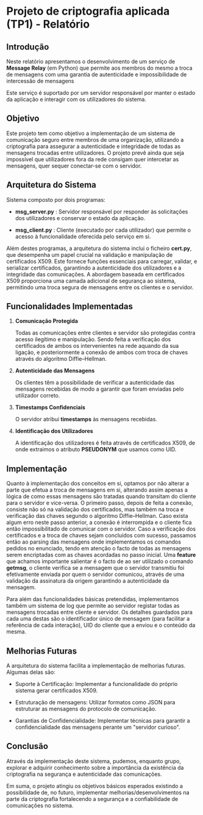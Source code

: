 # Projeto de criptografia aplicada (TP1) - Relatório

## Introdução

Neste relatório apresentamos o desenvolvimento de um serviço de __Message Relay__ (em Python) que permite aos membros do mesmo a troca de mensagens com uma garantia de autenticidade e impossibilidade de intercessão de mensagens

Este serviço é suportado por um servidor responsável por manter o estado da aplicação e interagir com os utilizadores do sistema.

## Objetivo

Este projeto tem como objetivo a implementação de um sistema de comunicação seguro entre membros de uma organização, utilizando a criptografia para assegurar a autenticidade e integridade de todas as mensagens trocadas entre utilizadores. O projeto prevê ainda que seja impossível que utilizadores fora da rede consigam quer intercetar as mensagens, quer sequer conectar-se com o servidor.

## Arquitetura do Sistema

Sistema composto por dois programas: 

- __msg_server.py__  : Servidor responsável por responder às solicitações dos utilizadores e conservar o estado da aplicação.

- __msg_client.py__ : Cliente (executado por cada utilizador) que permite o acesso à funcionalidade oferecida pelo serviço em si.

Além destes programas, a arquitetura do sistema inclui o ficheiro __cert.py__, que desempenha um papel crucial na validação e manipulação de certificados X509. Este fornece funções essenciais para carregar, validar, e serializar certificados, garantindo a autenticidade dos utilizadores e a integridade das comunicações. A abordagem baseada em certificados X509 proporciona uma camada adicional de segurança ao sistema, permitindo uma troca segura de mensagens entre os clientes e o servidor. 


## Funcionalidades Implementadas

1. __Comunicação Protegida__ 

    Todas as comunicações entre clientes e servidor são protegidas contra acesso ilegítimo e manipulação. Sendo feita a verificação dos certificados de ambos os intervenientes na rede aquando da sua ligação, e posteriormente a conexão de ambos com troca de chaves através do algoritmo Diffie–Hellman.

2. __Autenticidade das Mensagens__

    Os clientes têm a possibilidade de verificar a autenticidade das mensagens recebidas de modo a garantir que foram enviadas pelo utilizador correto.

3. __Timestamps Confidenciais__

    O servidor atribui **timestamps** às mensagens recebidas.

4. __Identificação dos Utilizadores__

    A identificação dos utilizadores é feita através de certificados X509, de onde extraimos o atributo **PSEUDONYM** que usamos como UID.

## Implementação

Quanto à implementação dos conceitos em si, optamos por não alterar a parte que efetua a troca de mensagens em si, alterando assim apenas a lógica de como essas mensagens são tratadas quando transitam do cliente para o servidor e vice-versa.
O primeiro passo, depois de feita a conexão, consiste não só na validação dos certificados, mas também na troca e verificação das chaves segundo o algoritmo Diffie–Hellman. Caso exista algum erro neste passo anterior, a conexão é interrompida e o cliente fica então impossibilitado de comunicar com o servidor. Caso a verificação dos certificados e a troca de chaves sejam concluídos com sucesso, passamos então ao parsing das mensagens onde implementamos os comandos pedidos no enunciado, tendo em atenção o facto de todas as mensagens serem encriptadas com as chaves acordadas no passo inicial. Uma __feature__ que achamos importante  salientar é o facto de ao ser utilizado o comando __getmsg__, o cliente verifica se a mensagem que o servidor transmitiu foi efetivamente enviada por quem o servidor comunicou, através de uma validação da assinatura da origem garantindo a autenticidade da mensagem.

Para além das funcionalidades básicas pretendidas, implementamos também um sistema de log que permite ao servidor registar todas as mensagens trocadas entre cliente e servidor. Os detalhes guardados para cada uma destas são o identificador único de mensagem (para facilitar a referência de cada interação), UID do cliente que a enviou e o conteúdo da mesma.

## Melhorias Futuras

A arquitetura do sistema facilita a implementação de melhorias futuras. Algumas delas são:

- Suporte à Certificação: Implementar a funcionalidade do próprio sistema gerar certificados X509.

- Estruturação de mensagens: Utilizar formatos como JSON para estruturar as mensagens do protocolo de comunicação.

- Garantias de Confidencialidade: Implementar técnicas para garantir a confidencialidade das mensagens perante um "servidor curioso".

## Conclusão

Através da implementação deste sistema, pudemos, enquanto grupo, explorar e adquirir conhecimento sobre a importância da existência da criptografia na segurança e autenticidade das comunicações.

Em suma, o projeto atingiu os objetivos básicos esperados existindo a possibilidade de, no futuro, implementar melhorias/desenvolvimentos na parte da criptografia fortalecendo a segurança e a confiabilidade de comunicações no sistema.
